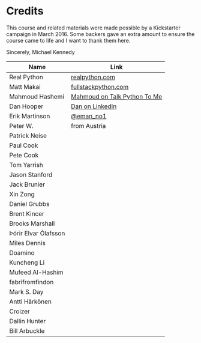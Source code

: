 # Credits

This course and related materials were made possible by a Kickstarter campaign in March 2016. Some backers gave an extra amount to ensure the course came to life and I want to thank them here.

Sincerely, Michael Kennedy

| Name | Link |  
|------|------|
|Real Python|[realpython.com](https://realpython.com)|   
|Matt Makai|[fullstackpython.com](http://fullstackpython.com)|   
|Mahmoud Hashemi|[Mahmoud on Talk Python To Me](https://talkpython.fm/episodes/show/4/enterprise-python-and-large-scale-projects)| 
|Dan Hooper|[Dan on LinkedIn](https://www.linkedin.com/in/hooperdan)| 
|Erik Martinson|[@eman_no1](http://twitter/eman_no1)|   
|Peter W.|from Austria|   
|Patrick Neise|      | 
|Paul Cook|      |   
|Pete Cook|      |   
|Tom Yarrish|      | 
|Jason Stanford|      |   
|Jack Brunier|      | 
|Xin  Zong|      |   
|Daniel Grubbs|      |   
|Brent Kincer|      | 
|Brooks Marshall|      |   
|Þórir Elvar Ólafsson|      |   
|Miles Dennis|      | 
|Doamino|      |   
|Kuncheng Li|      |   
|Mufeed Al-Hashim|      | 
|fabrifromfindon|      |   
|Mark S. Day| |
|Antti Härkönen| |
|Croizer| |
|Dallin Hunter| |
|Bill Arbuckle| |
